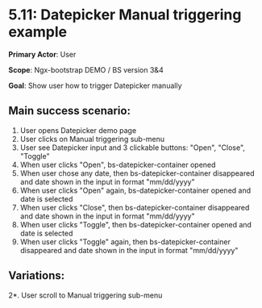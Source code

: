 5.11: Datepicker Manual triggering example
==========================================
**Primary Actor**: User

**Scope**: Ngx-bootstrap DEMO / BS version 3&4

**Goal**: Show user how to trigger Datepicker manually

Main success scenario:
----------------------
1. User opens Datepicker demo page
2. User clicks on Manual triggering sub-menu
3. User see Datepicker input and 3 clickable buttons: "Open", "Close", "Toggle"
4. When user clicks "Open", bs-datepicker-container opened
5. When user chose any date, then bs-datepicker-container disappeared and date shown in the input in format "mm/dd/yyyy"
6. When user clicks "Open" again, bs-datepicker-container opened and date is selected
7. When user clicks "Close", then bs-datepicker-container disappeared and date shown in the input in format "mm/dd/yyyy"
8. When user clicks "Toggle", then bs-datepicker-container opened and date is selected
9. When user clicks "Toggle" again, then bs-datepicker-container disappeared and date shown in the input in format "mm/dd/yyyy"

Variations:
-----------
2*. User scroll to Manual triggering sub-menu
